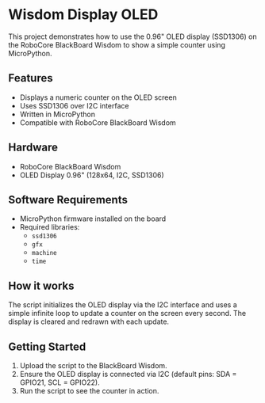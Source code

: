 # Wisdom Display OLED

This project demonstrates how to use the 0.96" OLED display (SSD1306) on the RoboCore BlackBoard Wisdom to show a simple counter using MicroPython.

## Features

- Displays a numeric counter on the OLED screen
- Uses SSD1306 over I2C interface
- Written in MicroPython
- Compatible with RoboCore BlackBoard Wisdom

## Hardware

- RoboCore BlackBoard Wisdom
- OLED Display 0.96" (128x64, I2C, SSD1306)

## Software Requirements

- MicroPython firmware installed on the board
- Required libraries:
  - `ssd1306`
  - `gfx`
  - `machine`
  - `time`

## How it works

The script initializes the OLED display via the I2C interface and uses a simple infinite loop to update a counter on the screen every second. The display is cleared and redrawn with each update.

## Getting Started

1. Upload the script to the BlackBoard Wisdom.
2. Ensure the OLED display is connected via I2C (default pins: SDA = GPIO21, SCL = GPIO22).
3. Run the script to see the counter in action.
